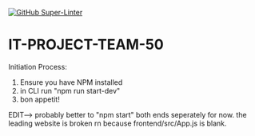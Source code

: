[![GitHub Super-Linter](https://github.com/jeffrey-kolenchery/IT-PROJECT-TEAM-50/workflows/Lint%20Code%20Base/badge.svg)](https://github.com/marketplace/actions/super-linter)

# IT-PROJECT-TEAM-50
Initiation Process:
1) Ensure you have NPM installed
2) in CLI run "npm run start-dev"
3) bon appetit!

EDIT-->
probably better to "npm start" both ends seperately for now.
the leading website is broken rn because frontend/src/App.js is blank.